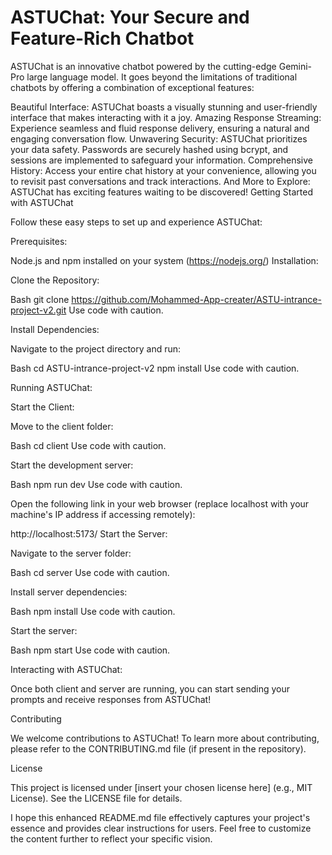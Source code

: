 # ASTUChat: Your Secure and Feature-Rich Chatbot

ASTUChat is an innovative chatbot powered by the cutting-edge Gemini-Pro large language model. It goes beyond the limitations of traditional chatbots by offering a combination of exceptional features:

Beautiful Interface: ASTUChat boasts a visually stunning and user-friendly interface that makes interacting with it a joy.
Amazing Response Streaming: Experience seamless and fluid response delivery, ensuring a natural and engaging conversation flow.
Unwavering Security: ASTUChat prioritizes your data safety. Passwords are securely hashed using bcrypt, and sessions are implemented to safeguard your information.
Comprehensive History: Access your entire chat history at your convenience, allowing you to revisit past conversations and track interactions.
And More to Explore: ASTUChat has exciting features waiting to be discovered!
Getting Started with ASTUChat

Follow these easy steps to set up and experience ASTUChat:

Prerequisites:

Node.js and npm installed on your system (https://nodejs.org/)
Installation:

Clone the Repository:

Bash
git clone https://github.com/Mohammed-App-creater/ASTU-intrance-project-v2.git
Use code with caution.

Install Dependencies:

Navigate to the project directory and run:

Bash
cd ASTU-intrance-project-v2
npm install
Use code with caution.

Running ASTUChat:

Start the Client:

Move to the client folder:

Bash
cd client
Use code with caution.

Start the development server:

Bash
npm run dev
Use code with caution.

Open the following link in your web browser (replace localhost with your machine's IP address if accessing remotely):

http://localhost:5173/
Start the Server:

Navigate to the server folder:

Bash
cd server
Use code with caution.

Install server dependencies:

Bash
npm install
Use code with caution.

Start the server:

Bash
npm start
Use code with caution.

Interacting with ASTUChat:

Once both client and server are running, you can start sending your prompts and receive responses from ASTUChat!

Contributing

We welcome contributions to ASTUChat! To learn more about contributing, please refer to the CONTRIBUTING.md file (if present in the repository).

License

This project is licensed under [insert your chosen license here] (e.g., MIT License). See the LICENSE file for details.

I hope this enhanced README.md file effectively captures your project's essence and provides clear instructions for users. Feel free to customize the content further to reflect your specific vision.